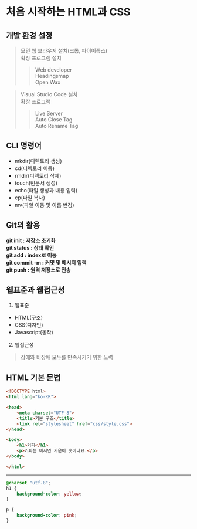 # 처음 시작하는 HTML과 CSS
## 개발 환경 설정
> 모던 웹 브라우저 설치(크롬, 파이어폭스)   
> 확장 프로그램 설치  
>> Web developer  
>> Headingsmap  
>> Open Wax   

> Visual Studio Code 설치   
> 확장 프로그램    
>> Live Server  
>> Auto Close Tag  
>> Auto Rename Tag   
## CLI 명령어   
* mkdir(디렉토리 생성)  
* cd(디렉토리 이동)  
* rmdir(디렉토리 삭제)  
* touch(빈문서 생성)  
* echo(파일 생성과 내용 입력)  
* cp(파일 복사)  
* mv(파일 이동 및 이름 변경)  
## Git의 활용
**git init : 저장소 초기화**  
**git status : 상태 확인**  
**git add : index로 이동**  
**git commit -m : 커밋 및 메시지 입력**  
**git push : 원격 저장소로 전송**  
## 웹표준과 웹접근성
1. 웹표준  
* HTML(구조)  
* CSS(디자인)  
* Javascript(동작)  
2. 웹접근성  
> 장애와 비장애 모두를 만족시키기 위한 노력
## HTML 기본 문법  
``` HTML
<!DOCTYPE html>
<html lang="ko-KR">

<head>
    <meta charset="UTF-8">
    <title>기본 구조</title>
    <link rel="stylesheet" href="css/style.css">
</head>

<body>
    <h1>커피</h1>
    <p>커피는 마시면 기운이 솟아나요.</p>
</body>

</html>
```
---
``` CSS
@charset "utf-8";
h1 {
    background-color: yellow;
}

p {
    background-color: pink;
}
```
